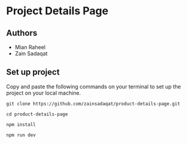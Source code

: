# Project Details Page    

## Authors   
- Mian Raheel      
- Zain Sadaqat     

## Set up project  
Copy and paste the following commands on your terminal to set up the project on your local machine.  

```
git clone https://github.com/zainsadaqat/product-details-page.git
```

```
cd product-details-page
```

```
npm install
```

```
npm run dev
```
